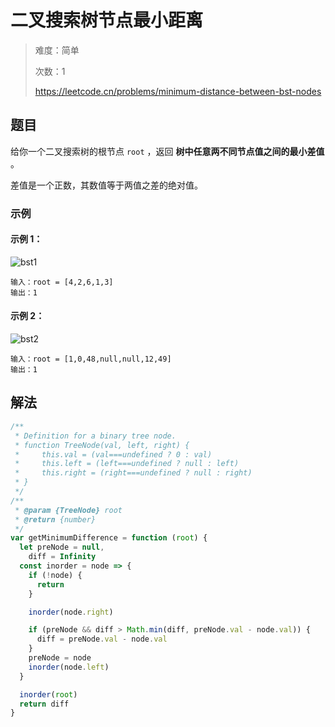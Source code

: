 # 二叉搜索树节点最小距离

> 难度：简单
>
> 次数：1
>
> https://leetcode.cn/problems/minimum-distance-between-bst-nodes

## 题目

给你一个二叉搜索树的根节点 `root` ，返回 **树中任意两不同节点值之间的最小差值** 。

差值是一个正数，其数值等于两值之差的绝对值。

### 示例

#### 示例 1：

![bst1](https://assets.leetcode.com/uploads/2021/02/05/bst1.jpg)

```
输入：root = [4,2,6,1,3]
输出：1
```

#### 示例 2：

![bst2](https://assets.leetcode.com/uploads/2021/02/05/bst2.jpg)

```
输入：root = [1,0,48,null,null,12,49]
输出：1
```

## 解法

```javascript
/**
 * Definition for a binary tree node.
 * function TreeNode(val, left, right) {
 *     this.val = (val===undefined ? 0 : val)
 *     this.left = (left===undefined ? null : left)
 *     this.right = (right===undefined ? null : right)
 * }
 */
/**
 * @param {TreeNode} root
 * @return {number}
 */
var getMinimumDifference = function (root) {
  let preNode = null,
    diff = Infinity
  const inorder = node => {
    if (!node) {
      return
    }

    inorder(node.right)

    if (preNode && diff > Math.min(diff, preNode.val - node.val)) {
      diff = preNode.val - node.val
    }
    preNode = node
    inorder(node.left)
  }

  inorder(root)
  return diff
}
```
